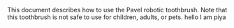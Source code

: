 This document describes how  to use the Pavel robotic toothbrush. 
Note that this toothbrush is not safe to use for children, adults, or pets.
hello I am piya